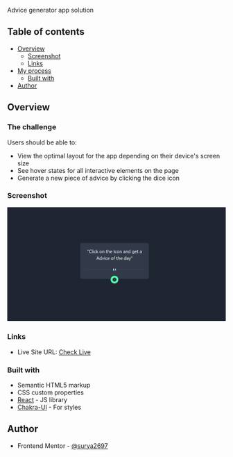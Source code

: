  Advice generator app solution


## Table of contents

- [Overview](#overview)
  - [Screenshot](#screenshot)
  - [Links](#links)
- [My process](#my-process)
  - [Built with](#built-with)
- [Author](#author)




## Overview

### The challenge

Users should be able to:

- View the optimal layout for the app depending on their device's screen size
- See hover states for all interactive elements on the page
- Generate a new piece of advice by clicking the dice icon

### Screenshot

![](./public//images/advice-generator.png)


### Links

- Live Site URL: [Check Live ](https://advice-generator-app-sigma-eight.vercel.app/)

### Built with

- Semantic HTML5 markup
- CSS custom properties
- [React](https://reactjs.org/) - JS library
- [Chakra-UI](https://chakra-ui.com/getting-started) - For styles




## Author

- Frontend Mentor - [@surya2697](https://www.frontendmentor.io/profile/surya2697)


